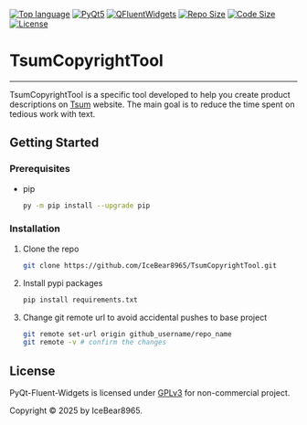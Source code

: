 [![Top language][GitHub top language]][Python-url]
[![PyQt5][PyQt5-shield]][PyQt5-url]
[![QFluentWidgets][QFluentWidget-shield]][QFluentWidgets-url]
[![Repo Size][Repo Size]]()
[![Code Size][Code Size]]()
[![License][License-shield]][License-url]

# TsumCopyrightTool

---
TsumCopyrightTool is a specific tool developed to help you create product descriptions on [Tsum][Tsum-url] website.
The main goal is to reduce the time spent on tedious work with text.

<!-- GETTING STARTED -->
## Getting Started

### Prerequisites
* pip
  ```sh
  py -m pip install --upgrade pip
  ```

### Installation


1. Clone the repo
   ```sh
   git clone https://github.com/IceBear8965/TsumCopyrightTool.git
   ```
2. Install pypi packages
   ```sh
   pip install requirements.txt
   ```
3. Change git remote url to avoid accidental pushes to base project
   ```sh
   git remote set-url origin github_username/repo_name
   git remote -v # confirm the changes
   ```
## License
PyQt-Fluent-Widgets is licensed under [GPLv3](./LICENSE) for non-commercial project. 

Copyright © 2025 by IceBear8965.


<!-- MARKDOWN LINKS & IMAGES -->
<!-- https://www.markdownguide.org/basic-syntax/#reference-style-links -->
[Repo Url]: https://github.com/IceBear8965/TsumCopyrightTool.git

[GitHub top language]: https://img.shields.io/github/languages/top/IceBear8965/TsumCopyrightTool?logo=python&logoColor=%23fff&labelColor=%23e4a904&color=%232b7af1&style=for-the-badge
[Python-url]: https://www.python.org/
[PyQt5-shield]: https://img.shields.io/badge/5.15-black?logo=qt&logoColor=%23fff&label=PyQt5&labelColor=%232cde85&style=for-the-badge
[PyQt5-url]:https://www.qt.io/qt-for-python
[QFluentWidget-shield]: https://img.shields.io/badge/1.7.5-white?style=for-the-badge&label=QFluentWidgets&labelColor=%23fff&color=%230766a5
[QFluentWidgets-url]: https://qfluentwidgets.com/
[Repo Size]: https://img.shields.io/github/repo-size/IceBear8965/TsumCopyrightTool?logo=github&logoColor=%23fff&color=%2332b336&style=for-the-badge
[Code Size]: https://img.shields.io/github/languages/code-size/IceBear8965/TsumCopyrightTool?logo=github&logoColor=%23fff&color=%2332b336&style=for-the-badge
[License-shield]: https://img.shields.io/github/license/IceBear8965/TsumCopyrightTool?logo=gnu&logoColor=%23fff&color=%23a32d2a%&style=for-the-badge
[License-url]: https://www.gnu.org/licenses/gpl-3.0.en.html

[Tsum-url]: https://tsum.ua/